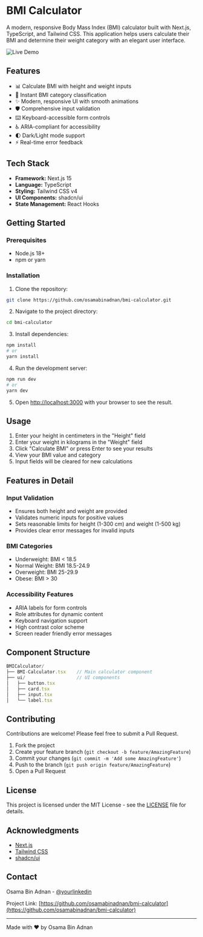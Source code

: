 # BMI Calculator

A modern, responsive Body Mass Index (BMI) calculator built with Next.js, TypeScript, and Tailwind CSS. This application helps users calculate their BMI and determine their weight category with an elegant user interface.

![Live Demo](https://bmi-calculator-osamabinadnan.vercel.app/)

## Features

- 📊 Calculate BMI with height and weight inputs
- 🎯 Instant BMI category classification
- ✨ Modern, responsive UI with smooth animations
- 🛡️ Comprehensive input validation
- ⌨️ Keyboard-accessible form controls
- ♿ ARIA-compliant for accessibility
- 🌓 Dark/Light mode support
- ⚡ Real-time error feedback

## Tech Stack

- **Framework:** Next.js 15
- **Language:** TypeScript
- **Styling:** Tailwind CSS v4
- **UI Components:** shadcn/ui
- **State Management:** React Hooks

## Getting Started

### Prerequisites

- Node.js 18+ 
- npm or yarn

### Installation

1. Clone the repository:
```bash
git clone https://github.com/osamabinadnan/bmi-calculator.git
```

2. Navigate to the project directory:
```bash
cd bmi-calculator
```

3. Install dependencies:
```bash
npm install
# or
yarn install
```

4. Run the development server:
```bash
npm run dev
# or
yarn dev
```

5. Open [http://localhost:3000](http://localhost:3000) with your browser to see the result.

## Usage

1. Enter your height in centimeters in the "Height" field
2. Enter your weight in kilograms in the "Weight" field
3. Click "Calculate BMI" or press Enter to see your results
4. View your BMI value and category
5. Input fields will be cleared for new calculations

## Features in Detail

### Input Validation
- Ensures both height and weight are provided
- Validates numeric inputs for positive values
- Sets reasonable limits for height (1-300 cm) and weight (1-500 kg)
- Provides clear error messages for invalid inputs

### BMI Categories
- Underweight: BMI < 18.5
- Normal Weight: BMI 18.5-24.9
- Overweight: BMI 25-29.9
- Obese: BMI > 30

### Accessibility Features
- ARIA labels for form controls
- Role attributes for dynamic content
- Keyboard navigation support
- High contrast color scheme
- Screen reader friendly error messages

## Component Structure

```typescript
BMICalculator/
├── BMI-Calculator.tsx    // Main calculator component
├── ui/                   // UI components
│   ├── button.tsx
│   ├── card.tsx
│   ├── input.tsx
│   └── label.tsx
```

## Contributing

Contributions are welcome! Please feel free to submit a Pull Request.

1. Fork the project
2. Create your feature branch (`git checkout -b feature/AmazingFeature`)
3. Commit your changes (`git commit -m 'Add some AmazingFeature'`)
4. Push to the branch (`git push origin feature/AmazingFeature`)
5. Open a Pull Request


## License

This project is licensed under the MIT License - see the [LICENSE](LICENSE) file for details.

## Acknowledgments

- [Next.js](https://nextjs.org/)
- [Tailwind CSS](https://tailwindcss.com/)
- [shadcn/ui](https://ui.shadcn.com/)

## Contact

Osama Bin Adnan - [@yourlinkedin](https://linkedin.com/in/osamabinadnan)

Project Link: [https://github.com/osamabinadnan/bmi-calculator](https://github.com/osamabinadnan/bmi-calculator)

---

Made with ❤️ by Osama Bin Adnan